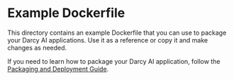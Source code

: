 # Example Dockerfile

This directory contains an example Dockerfile that you can use to package your Darcy AI applications. Use it as a reference or copy it and make changes as needed.

If you need to learn how to package your Darcy AI application, follow the [Packaging and Deployment Guide](https://docs.darcy.ai/docs/guides/deploy/).